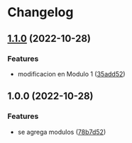 # Changelog

## [1.1.0](https://github.com/dev-kess/demo-release-2/compare/module1-v1.0.0...module1-v1.1.0) (2022-10-28)


### Features

* modificacion en Modulo 1 ([35add52](https://github.com/dev-kess/demo-release-2/commit/35add528fd209680eb932543dbb67a7f8d39d8a2))

## 1.0.0 (2022-10-28)


### Features

* se agrega modulos ([78b7d52](https://github.com/dev-kess/demo-release-2/commit/78b7d52056647d8066d93fe1f72fab59c7a8361d))
